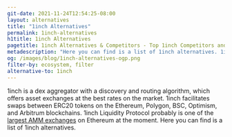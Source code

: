 ```yaml
---
git-date: 2021-11-24T12:54:25-08:00
layout: alternatives
title: "1inch Alternatives"
permalink: 1inch-alternatives
h1title: 1inch Alternatives
pagetitle: 1inch Alternatives & Competitors - Top 1inch Competitors and Alternatives
metadescription: "Here you can find is a list of 1inch alternatives. 1inch is a dex aggregator with a discovery and routing algorithm, which offers asset exchanges."
og: /images/blog/1inch-alternatives-ogp.png
filter-by: ecosystem, filter
alternative-to: 1inch
---
```


1inch is a dex aggregator with a discovery and routing algorithm, which offers asset exchanges at the best rates on the market. 1inch facilitates swaps between ERC20 tokens on the Ethereum, Polygon, BSC, Optimism, and Arbitrum blockchains. 1inch Liquidity Protocol probably is one of the [largest AMM exchanges](/dex-volume) on Ethereum at the moment. Here you can find is a list of 1inch alternatives.

